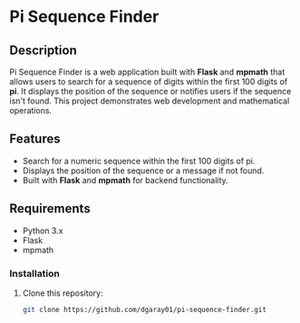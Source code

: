 # Pi Sequence Finder

## Description

Pi Sequence Finder is a web application built with **Flask** and **mpmath** that allows users to search for a sequence of digits within the first 100 digits of **pi**. It displays the position of the sequence or notifies users if the sequence isn't found. This project demonstrates web development and mathematical operations.

## Features

- Search for a numeric sequence within the first 100 digits of pi.
- Displays the position of the sequence or a message if not found.
- Built with **Flask** and **mpmath** for backend functionality.

## Requirements

- Python 3.x
- Flask
- mpmath

### Installation

1. Clone this repository:
   ```bash
   git clone https://github.com/dgaray01/pi-sequence-finder.git
